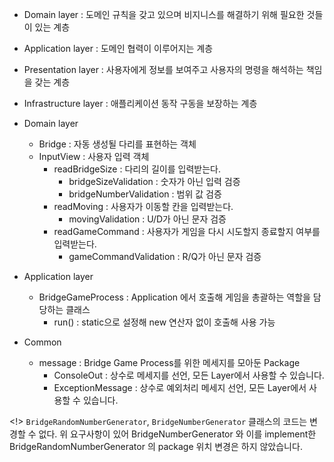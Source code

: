 - Domain layer : 도메인 규칙을 갖고 있으며 비지니스를 해결하기 위해 필요한 것들이 있는 계층
- Application layer : 도메인 협력이 이루어지는 계층
- Presentation layer : 사용자에게 정보를 보여주고 사용자의 명령을 해석하는 책임을 갖는 계층
- Infrastructure layer : 애플리케이션 동작 구동을 보장하는 계층


- Domain layer
    - Bridge : 자동 생성될 다리를 표현하는 객체
    - InputView : 사용자 입력 객체
        - readBridgeSize  : 다리의 길이를 입력받는다.
            - bridgeSizeValidation : 숫자가 아닌 입력 검증
            - bridgeNumberValidation : 범위 값 검증
        - readMoving      : 사용자가 이동할 칸을 입력받는다.
            - movingValidation : U/D가 아닌 문자 검증
        - readGameCommand : 사용자가 게임을 다시 시도할지 종료할지 여부를 입력받는다.
            - gameCommandValidation : R/Q가 아닌 문자 검증
    
- Application layer
    - BridgeGameProcess : Application 에서 호출해 게임을 총괄하는 역할을 담당하는 클래스
        - run() : static으로 설정해 new 연산자 없이 호출해 사용 가능
- Common
    - message : Bridge Game Process를 위한 메세지를 모아둔 Package
        - ConsoleOut : 상수로 메세지를 선언, 모든 Layer에서 사용할 수 있습니다.
        - ExceptionMessage : 상수로 예외처리 메세지 선언, 모든 Layer에서 사용할 수 있습니다.

<!> `BridgeRandomNumberGenerator`, `BridgeNumberGenerator` 클래스의 코드는 변경할 수 없다.
위 요구사항이 있어 BridgeNumberGenerator 와 이를 implement한 BridgeRandomNumberGenerator
의 package 위치 변경은 하지 않았습니다.
